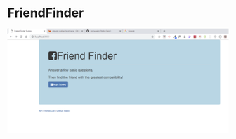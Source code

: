 # FriendFinder
![](https://github.com/yeshugaire/FriendFinder/blob/master/readmeimages/screenshot1.png)
